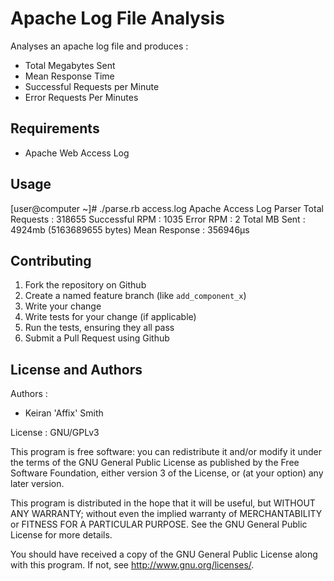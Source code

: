 Apache Log File Analysis
===============
Analyses an apache log file and produces :
* Total Megabytes Sent
* Mean Response Time
* Successful Requests per Minute
* Error Requests Per Minutes

Requirements
------------
 - Apache Web Access Log

Usage
-----
[user@computer ~]# ./parse.rb access.log
Apache Access Log Parser
Total Requests : 318655
Successful RPM : 1035
Error RPM      : 2
Total MB Sent  : 4924mb (5163689655 bytes)
Mean Response  : 356946µs


Contributing
------------

1. Fork the repository on Github
2. Create a named feature branch (like `add_component_x`)
3. Write your change
4. Write tests for your change (if applicable)
5. Run the tests, ensuring they all pass
6. Submit a Pull Request using Github

License and Authors
-------------------
Authors :
* Keiran 'Affix' Smith


License : GNU/GPLv3

This program is free software: you can redistribute it and/or modify
it under the terms of the GNU General Public License as published by
the Free Software Foundation, either version 3 of the License, or
(at your option) any later version.

This program is distributed in the hope that it will be useful,
but WITHOUT ANY WARRANTY; without even the implied warranty of
MERCHANTABILITY or FITNESS FOR A PARTICULAR PURPOSE.  See the
GNU General Public License for more details.

You should have received a copy of the GNU General Public License
along with this program.  If not, see <http://www.gnu.org/licenses/>.
